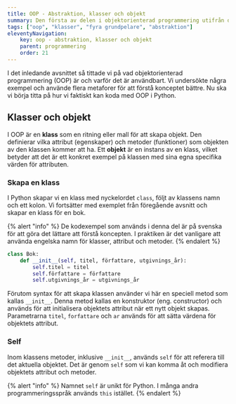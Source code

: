 ```yaml
---
title: OOP - Abstraktion, klasser och objekt
summary: Den första av delen i objektorienterad programmering utifrån de fyra grundpelarna i OOP.
tags: ["oop", "klasser", "fyra grundpelare", "abstraktion"]
eleventyNavigation:
    key: oop - abstraktion, klasser och objekt
    parent: programmering
    order: 21
---
```


I det inledande avsnittet så tittade vi på vad objektorienterad programmering (OOP) är och varför det är användbart. Vi undersökte några exempel och använde flera metaforer för att förstå konceptet bättre. Nu ska vi börja titta på hur vi faktiskt kan koda med OOP i Python.

## Klasser och objekt

I OOP är en **klass** som en ritning eller mall för att skapa objekt. Den definierar vilka attribut (egenskaper) och metoder (funktioner) som objekten av den klassen kommer att ha. Ett **objekt** är en instans av en klass, vilket betyder att det är ett konkret exempel på klassen med sina egna specifika värden för attributen.

### Skapa en klass

I Python skapar vi en klass med nyckelordet `class`, följt av klassens namn och ett kolon. Vi fortsätter med exemplet från föregående avsnitt och skapar en klass för en bok.

{% alert "info" %}
De kodexempel som används i denna del är på svenska för att göra det lättare att förstå koncepten. I praktiken är det vanligare att använda engelska namn för klasser, attribut och metoder.
{% endalert %}

```python
class Bok:
    def __init__(self, titel, författare, utgivnings_år):
        self.titel = titel
        self.författare = författare
        self.utgivnings_år = utgivnings_år
```

Förutom syntax för att skapa klassen använder vi här en speciell metod som kallas `__init__`. Denna metod kallas en konstruktor (eng. constructor) och används för att initialisera objektets attribut när ett nytt objekt skapas. Parametrarna `titel`, `forfattare` och `ar` används för att sätta värdena för objektets attribut.

### Self

Inom klassens metoder, inklusive `__init__`, används `self` för att referera till det aktuella objektet. Det är genom `self` som vi kan komma åt och modifiera objektets attribut och metoder.

{% alert "info" %}
Namnet `self` är unikt för Python. I många andra programmeringsspråk används `this` istället.
{% endalert %}







